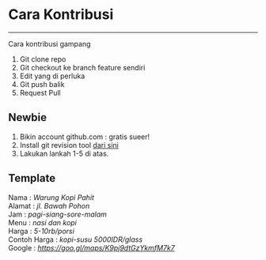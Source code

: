 # Cara Kontribusi

---

Cara kontribusi gampang

1. Git clone repo  
2. Git checkout ke branch feature sendiri  
3. Edit yang di perluka
4. Git push balik
5. Request Pull  

## Newbie

1. Bikin account github.com : gratis sueer!
2. Install git revision tool [dari sini](https://git-scm.com/book/en/v2/Getting-Started-Installing-Git)
3. Lakukan  lankah 1-5 di atas.

## Template

Nama    : _Warung Kopi Pahit_  
Alamat  : _jl. Bawah Pohon_  
Jam     : _pagi-siang-sore-malam_  
Menu    : _nasi dan kopi_  
Harga   : _5-10rb/porsi_  
Contoh Harga : _kopi-susu 5000IDR/glass_  
Google  : _https://goo.gl/maps/K9pj9dtGzYkmfM7k7_  
